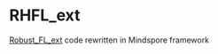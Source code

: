 # RHFL_ext

[Robust_FL_ext](https://github.com/FangXiuwen/Robust_FL_ext) code rewritten in Mindspore framework
